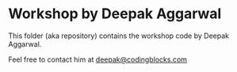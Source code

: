 # Workshop by Deepak Aggarwal
This folder (aka repository) contains the workshop code by Deepak Aggarwal.

Feel free to contact him at deepak@codingblocks.com